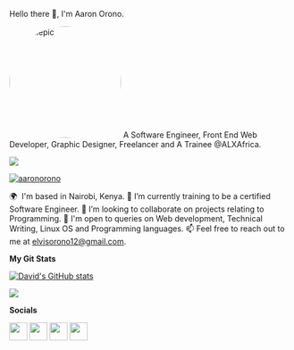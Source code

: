 <p align="left">Hello there 👋, I'm Aaron Orono.</p>

<img src="https://avatars.githubusercontent.com/u/119293907?v=4" alt="profilepic" width="200px" style="border-radius:50%">
A Software Engineer, Front End Web Developer, Graphic Designer, Freelancer and A Trainee @ALXAfrica.

  <a href="https://www.github.com/aaronorono" target="_blank" rel="noreferrer"><img
src="https://img.shields.io/github/followers/aaronorono?logo=github&style=for-the-badge&color=0191b2&labelColor=1c1917" /></a>

<p align="left"> <a href="https://github.com/ryo-ma/github-profile-trophy"><img src="https://github-profile-trophy.vercel.app/?username=aaronorono" alt="aaronorono" /></a> </p>

🌍  I'm based in Nairobi, Kenya.
🌱 I’m currently training to be a certified Software Engineer.
👯 I’m looking to collaborate on projects relating to Programming.
💬 I'm open to queries on Web development, Technical Writing, Linux OS and Programming languages.
📫 Feel free to reach out to me at elvisorono12@gmail.com.

<b>My Git Stats</b>

<a href="http://www.github.com/aaronorono"><img src="https://github-readme-stats.vercel.app/api?username=aaronorono&show_icons=true&hide=&count_private=true&title_color=0891b2&text_color=ffffff&icon_color=0891b2&bg_color=1c1917&hide_border=true&show_icons=true" alt="David's GitHub stats" /></a>

<a href="http://www.github.com/aaronorono"><img src="https://github-readme-streak-stats.herokuapp.com/?user=aaronorono&stroke=ffffff&background=1c1917&ring=0891b2&fire=0891b2&currStreakNum=ffffff&currStreakLabel=0891b2&sideNums=ffffff&sideLabels=ffffff&dates=ffffff&hide_border=true" /></a>

<b>Socials</b>

<p align="left"> <a href="https://www.github.com/aaronorono" target="_blank" rel="noreferrer"><img src="https://raw.githubusercontent.com/danielcranney/readme-generator/main/public/icons/socials/github.svg" width="32" height="32" /></a>
<a href="http://www.instagram.com/im.orono_" target="_blank" rel="noreferrer"><img src="https://raw.githubusercontent.com/danielcranney/readme-generator/main/public/icons/socials/instagram.svg" width="32" height="32" /></a>
<a href="https://www.twitter.com/im.orono" target="_blank" rel="noreferrer"><img src="https://raw.githubusercontent.com/danielcranney/readme-generator/main/public/icons/socials/twitter.svg" width="32" height="32" /></a>
<a href="https://www.linkedin.com/in/aaronorono" target="_blank" rel="noreferrer"><img src="https://raw.githubusercontent.com/danielcranney/readme-generator/main/public/icons/socials/linkedin.svg" width="32" height="32" /></a>
 </p>

